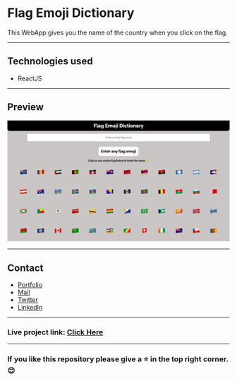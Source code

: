# Flag Emoji Dictionary

This WebApp gives you the name of the country when you click on the flag.

---

## Technologies used

- ReactJS

---

## Preview

![Flag-emoji](./src/flag-emoji.png "Flag-emoji")

---

## Contact

- [Portfolio](https://amansingh.netlify.app "Aman's Portfolio")
- <a href="mailto: reachout.amansingh@gmail.com">Mail</a>
- [Twitter](https://twitter.com/aman11s "Aman's Twitter")
- [LinkedIn](https://linkedin.com/in/aman11s "Aman's LinkedIn")

---

### Live project link: [Click Here](https://qh7ty.csb.app "Food Emoji")

---

### If you like this repository please give a ⭐ in the top right corner. 😊
